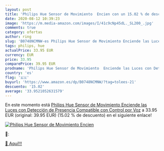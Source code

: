 ```yaml
---
layout: post
title: 'Philips Hue Sensor de Movimiento  Encien con un 15.02 % de descuento'
date: 2020-08-12 10:39:23
image: 'https://m.media-amazon.com/images/I/41c9cNp45dL._SL200_.jpg'
comments: true
category: ofertas
author: ring
slug: 'B0748NCMNW-es Philips Hue Sensor de Movimiento Enciende las Luces con...'
tags: philips, hue
actualPrice: 33.95 EUR
currency: EUR
price: 33.95
comparePrice: 39.95 EUR
prodname: 'Philips Hue Sensor de Movimiento  Enciende las Luces con Detección de Presencia  Compatible con Control por Voz'
country: 'es'
flag: '🇪🇸'
buyurl: 'https://www.amazon.es/dp/B0748NCMNW/?tag=tolees-21'
descuento: '15.02'
average: '33.9521052631579'
---
```


En este momento está [Philips Hue Sensor de Movimiento  Enciende las Luces con Detección de Presencia  Compatible con Control por Voz](https://www.amazon.es/dp/B0748NCMNW/?tag=tolees-21) a 33.95 EUR (original: 39.95 EUR) (15.02 %  de descuento) en el siguiente enlace!

[![Philips Hue Sensor de Movimiento  Encien](https://m.media-amazon.com/images/I/41c9cNp45dL._SL200_.jpg)](https://www.amazon.es/dp/B0748NCMNW/?tag=tolees-21)

🔎:


[🛒 Aquí!!!](https://www.amazon.es/dp/B0748NCMNW/?tag=tolees-21)
